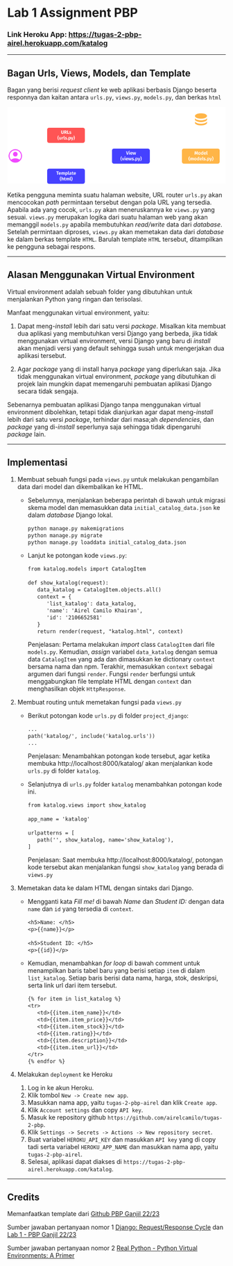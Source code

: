# Lab 1 Assignment PBP

### Link Heroku App: https://tugas-2-pbp-airel.herokuapp.com/katalog

***

## Bagan Urls, Views, Models, dan Template
Bagan yang berisi *request client* ke web aplikasi berbasis Django beserta responnya dan kaitan antara `urls.py`, `views.py`, `models.py`, dan berkas `html`

![bagan-request-response-django](./bagan-request-response-django.png)

Ketika pengguna meminta suatu halaman website, URL router `urls.py` akan mencocokan *path* permintaan tersebut dengan pola URL yang tersedia. Apabila ada yang cocok, `urls.py` akan meneruskannya ke `views.py` yang sesuai. `views.py` merupakan logika dari suatu halaman web yang akan memanggil `models.py` apabila membutuhkan *read/write* data dari *database*. Setelah permintaan diproses, `views.py` akan memetakan data dari *database* ke dalam berkas template `HTML`. Barulah template `HTML` tersebut, ditampilkan ke pengguna sebagai respons.

***
## Alasan Menggunakan Virtual Environment
Virtual environment adalah sebuah folder yang dibutuhkan untuk menjalankan Python yang ringan dan terisolasi.

Manfaat menggunakan virtual environment, yaitu:
1. Dapat meng-*install* lebih dari satu versi *package*. Misalkan kita membuat dua aplikasi yang membutuhkan versi Django yang berbeda, jika tidak menggunakan virtual environment, versi Django yang baru di *install* akan menjadi versi yang default sehingga susah untuk mengerjakan dua aplikasi tersebut.

2. Agar *package* yang di install hanya *package* yang diperlukan saja. Jika tidak menggunakan virtual environment, *package* yang dibutuhkan di projek lain mungkin dapat memengaruhi pembuatan aplikasi Django secara tidak sengaja.

Sebenarnya pembuatan aplikasi Django tanpa menggunakan virtual environment dibolehkan, tetapi tidak dianjurkan agar dapat meng-*install* lebih dari satu versi *package*, terhindar dari masa;ah *dependencies*, dan *package* yang di-*install* seperlunya saja sehingga tidak dipengaruhi *package* lain.

***
## Implementasi
1. Membuat sebuah fungsi pada `views.py` untuk melakukan pengambilan data dari model dan dikembalikan ke HTML.
   * Sebelumnya, menjalankan beberapa perintah di bawah untuk migrasi skema model dan memasukkan data `initial_catalog_data.json` ke dalam *database* Django lokal.
      ```shell
      python manage.py makemigrations
      python manage.py migrate
      python manage.py loaddata initial_catalog_data.json
      ```

   * Lanjut ke potongan kode `views.py`:
      ```shell
      from katalog.models import CatalogItem

      def show_katalog(request):
         data_katalog = CatalogItem.objects.all()
         context = {
            'list_katalog': data_katalog,
            'name': 'Airel Camilo Khairan',
            'id': '2106652581'
         }
         return render(request, "katalog.html", context)
      ```
      Penjelasan: Pertama melakukan *import* class `CatalogItem` dari file `models.py`. Kemudian, *assign* variabel `data_katalog` dengan semua data `CatalogItem` yang ada dan dimasukkan ke dictionary `context` bersama nama dan npm. Terakhir, memasukkan `context` sebagai argumen dari fungsi `render`. Fungsi `render` berfungsi untuk menggabungkan file template HTML dengan `context` dan menghasilkan objek `HttpResponse`.

2. Membuat routing untuk memetakan fungsi pada `views.py`
   * Berikut potongan kode `urls.py` di folder `project_django`:
      ```shell
      ...
      path('katalog/', include('katalog.urls'))
      ...
      ```
      Penjelasan: Menambahkan potongan kode tersebut, agar ketika membuka http://localhost:8000/katalog/ akan menjalankan kode `urls.py` di folder `katalog`. 
      
   * Selanjutnya di `urls.py` folder `katalog` menambahkan potongan kode ini.
      ```shell
      from katalog.views import show_katalog

      app_name = 'katalog'

      urlpatterns = [
         path('', show_katalog, name='show_katalog'),
      ]
      ```
      Penjelasan: Saat membuka http://localhost:8000/katalog/, potongan kode tersebut akan menjalankan fungsi `show_katalog` yang berada di `views.py`

3. Memetakan data ke dalam HTML dengan sintaks dari Django.
   * Mengganti kata *Fill me!* di bawah *Name* dan *Student ID:* dengan data `name` dan `id` yang tersedia di `context`.
      ```shell
      <h5>Name: </h5>
      <p>{{name}}</p>

      <h5>Student ID: </h5>
      <p>{{id}}</p>
      ```
   
   * Kemudian, menambahkan *for loop* di bawah comment untuk menampilkan baris tabel baru yang berisi setiap `item` di dalam `list_katalog`. Setiap baris berisi data nama, harga, stok, deskripsi, serta link url dari item tersebut.
      ```shell
      {% for item in list_katalog %}
      <tr>
         <td>{{item.item_name}}</td>
         <td>{{item.item_price}}</td>
         <td>{{item.item_stock}}</td>
         <td>{{item.rating}}</td>
         <td>{{item.description}}</td>
         <td>{{item.item_url}}</td>
      </tr>
      {% endfor %}
      ```

4. Melakukan `deployment` ke Heroku
   1. Log in ke akun Heroku.
   2. Klik tombol `New -> Create new app`.
   3. Masukkan nama app, yaitu `tugas-2-pbp-airel` dan klik `Create app`.
   4. Klik `Account settings` dan copy `API key`.
   5. Masuk ke repository github `https://github.com/airelcamilo/tugas-2-pbp`.
   6. Klik `Settings -> Secrets -> Actions -> New repository secret`.
   7. Buat variabel `HEROKU_API_KEY` dan masukkan `API key` yang di copy tadi serta variabel `HEROKU_APP_NAME` dan masukkan nama app, yaitu `tugas-2-pbp-airel`.
   8. Selesai, aplikasi dapat diakses di `https://tugas-2-pbp-airel.herokuapp.com/katalog`.

***
## Credits

Memanfaatkan template dari [Github PBP Ganjil 22/23](https://github.com/pbp-fasilkom-ui/assignment-repository)

Sumber jawaban pertanyaan nomor 1 [Django: Request/Response Cycle](https://medium.com/@ksarthak4ever/django-request-response-cycle-2626e9e8606e) dan [Lab 1 - PBP Ganjil 22/23](https://pbp-fasilkom-ui.github.io/ganjil-2023/assignments/tutorial/tutorial-1)

Sumber jawaban pertanyaan nomor 2 [Real Python - Python Virtual Environments: A Primer](https://realpython.com/python-virtual-environments-a-primer/#why-do-you-need-virtual-environments)
